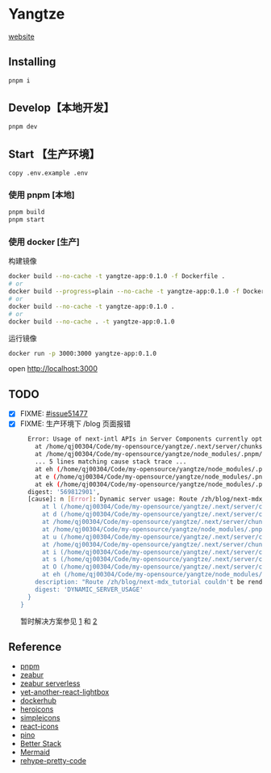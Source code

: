 # Yangtze

[website](https://yangtze.zeabur.app)

## Installing

```bash
pnpm i
```

## Develop【本地开发】

```bash
pnpm dev
```

## Start 【生产环境】

`copy .env.example .env`

### 使用 pnpm [本地]

```bash
pnpm build
pnpm start
```

### 使用 docker [生产]

构建镜像

```bash
docker build --no-cache -t yangtze-app:0.1.0 -f Dockerfile .
# or
docker build --progress=plain --no-cache -t yangtze-app:0.1.0 -f Dockerfile .
# or
docker build --no-cache -t yangtze-app:0.1.0 .
# or
docker build --no-cache . -t yangtze-app:0.1.0
```

运行镜像

```bash
docker run -p 3000:3000 yangtze-app:0.1.0
```

open [http://localhost:3000](http://localhost:3000)

## TODO

- [x] FIXME: [#issue51477](https://github.com/vercel/next.js/issues/51477)
- [x] FIXME: 生产环境下 /blog 页面报错
  ```bash
    Error: Usage of next-intl APIs in Server Components currently opts into dynamic rendering. This limitation will eventually be lifted, but as a stopgap solution, you can use the `unstable_setRequestLocale` API to enable static rendering, see https://next-intl-docs.vercel.app/docs/getting-started/app-router-server-components#static-rendering
      at /home/qj00304/Code/my-opensource/yangtze/.next/server/chunks/3552.js:1:41199
      at /home/qj00304/Code/my-opensource/yangtze/node_modules/.pnpm/next@14.2.3_@opentelemetry+api@1.8.0_react-dom@18.3.1_react@18.3.1__react@18.3.1/node_modules/next/dist/compiled/next-server/app-page.runtime.prod.js:12:185493
      ... 5 lines matching cause stack trace ...
      at eh (/home/qj00304/Code/my-opensource/yangtze/node_modules/.pnpm/next@14.2.3_@opentelemetry+api@1.8.0_react-dom@18.3.1_react@18.3.1__react@18.3.1/node_modules/next/dist/compiled/next-server/app-page.runtime.prod.js:12:134786)
      at e (/home/qj00304/Code/my-opensource/yangtze/node_modules/.pnpm/next@14.2.3_@opentelemetry+api@1.8.0_react-dom@18.3.1_react@18.3.1__react@18.3.1/node_modules/next/dist/compiled/next-server/app-page.runtime.prod.js:12:137671)
      at ek (/home/qj00304/Code/my-opensource/yangtze/node_modules/.pnpm/next@14.2.3_@opentelemetry+api@1.8.0_react-dom@18.3.1_react@18.3.1__react@18.3.1/node_modules/next/dist/compiled/next-server/app-page.runtime.prod.js:12:138145) {
    digest: '569812901',
    [cause]: n [Error]: Dynamic server usage: Route /zh/blog/next-mdx_tutorial couldn't be rendered statically because it used headers. See more info here: https://nextjs.org/docs/messages/dynamic-server-error
        at l (/home/qj00304/Code/my-opensource/yangtze/.next/server/chunks/3570.js:1:56076)
        at d (/home/qj00304/Code/my-opensource/yangtze/.next/server/chunks/6725.js:30:24360)
        at /home/qj00304/Code/my-opensource/yangtze/.next/server/chunks/3552.js:1:41101
        at /home/qj00304/Code/my-opensource/yangtze/node_modules/.pnpm/next@14.2.3_@opentelemetry+api@1.8.0_react-dom@18.3.1_react@18.3.1__react@18.3.1/node_modules/next/dist/compiled/next-server/app-page.runtime.prod.js:12:185493
        at u (/home/qj00304/Code/my-opensource/yangtze/.next/server/chunks/3552.js:1:41941)
        at /home/qj00304/Code/my-opensource/yangtze/.next/server/chunks/3689.js:7:3142
        at i (/home/qj00304/Code/my-opensource/yangtze/.next/server/chunks/3689.js:7:3145)
        at s (/home/qj00304/Code/my-opensource/yangtze/.next/server/chunks/3689.js:7:3933)
        at O (/home/qj00304/Code/my-opensource/yangtze/.next/server/chunks/4992.js:1:3527)
        at eh (/home/qj00304/Code/my-opensource/yangtze/node_modules/.pnpm/next@14.2.3_@opentelemetry+api@1.8.0_react-dom@18.3.1_react@18.3.1__react@18.3.1/node_modules/next/dist/compiled/next-server/app-page.runtime.prod.js:12:134786) {
      description: "Route /zh/blog/next-mdx_tutorial couldn't be rendered statically because it used headers. See more info here: https://nextjs.org/docs/messages/dynamic-server-error",
      digest: 'DYNAMIC_SERVER_USAGE'
    }
  }
  ```
  暂时解决方案参见 [1](https://github.com/amannn/next-intl/issues/521) 和 [2](https://github.com/amannn/next-intl/issues/663)

## Reference

- [pnpm](https://pnpm.io/)
- [zeabur](https://zeabur.com/docs/zh-CN/guides/nodejs)
- [zeabur serverless](https://zeabur.com/docs/zh-CN/deploy/serverless)
- [yet-another-react-lightbox](https://yet-another-react-lightbox.com/)
- [dockerhub](https://hub.docker.com/_/node/tags)
- [heroicons](https://heroicons.com/micro)
- [simpleicons](https://simpleicons.org/)
- [react-icons](https://react-icons.github.io/react-icons/)
- [pino](https://getpino.io/#/)
- [Better Stack](https://betterstack.com/)
- [Mermaid](https://mermaid.js.org/syntax/sequenceDiagram.html)
- [rehype-pretty-code](https://rehype-pretty.pages.dev/#usage)

